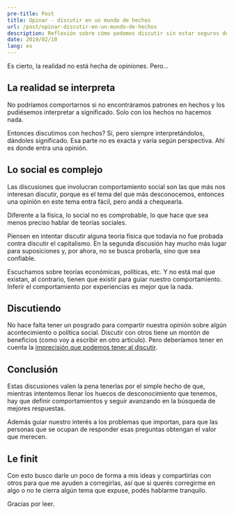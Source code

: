 ```yaml
---
pre-title: Post
title: Opinar - discutir en un mundo de hechos
url: /post/opinar-discutir-en-un-mundo-de-hechos
description: Reflexión sobre cómo podemos discutir sin estar seguros de lo que hablamos
date: 2019/02/10
lang: es
---
```


Es cierto, la realidad no está hecha de opiniones. Pero…

## La realidad se interpreta

No podríamos comportarnos si no encontráramos patrones en hechos y los pudiésemos interpretar a significado. Solo con los hechos no hacemos nada.

Entonces discutimos con hechos? Sí, pero siempre interpretándolos, dándoles significado. Esa parte no es exacta y varía según perspectiva. Ahí es donde entra una opinión.

## Lo social es complejo

Las discusiones que involucran comportamiento social son las que más nos interesan discutir, porque es el tema del que más desconocemos, entonces una opinión en este tema entra fácil, pero andá a chequearla.

Diferente a la física, lo social no es comprobable, lo que hace que sea menos preciso hablar de teorías sociales.

Piensen en intentar discutir alguna teoría física que todavía no fue probada contra discutir el capitalismo. En la segunda discusión hay mucho más lugar para suposiciones y, por ahora, no se busca probarla, sino que sea confiable.

Escuchamos sobre teorías económicas, políticas, etc. Y no está mal que existan, al contrario, tienen que existir para guiar nuestro comportamiento. Inferir el comportamiento por experiencias es mejor que la nada.

## Discutiendo

No hace falta tener un posgrado para compartir nuestra opinión sobre algún acontecimiento o política social. Discutir con otros tiene un montón de beneficios (como voy a escribir en otro artículo). Pero deberíamos tener en cuenta la [imprecisión que podemos tener al discutir](/post/opinar-imprecision/).

## Conclusión

Estas discusiones valen la pena tenerlas por el simple hecho de que, mientras intentemos llenar los huecos de desconocimiento que tenemos, hay que definir comportamientos y seguir avanzando en la búsqueda de mejores respuestas.

Además guiar nuestro interés a los problemas que importan, para que las personas que se ocupan de responder esas preguntas obtengan el valor que merecen.

## Le finit

Con esto busco darle un poco de forma a mis ideas y compartirlas con otros para que me ayuden a corregirlas, así que si querés corregirme en algo o no te cierra algún tema que expuse, podés hablarme tranquilo.

Gracias por leer.
